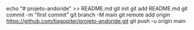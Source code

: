 echo "# projeto-andoride" >> README.md
git init
git add README.md
git commit -m "first commit"
git branch -M main
git remote add origin https://github.com/tiagopiter/projeto-andoride.git
git push -u origin main
